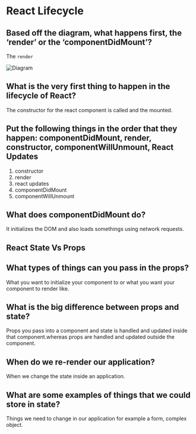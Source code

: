 # React Lifecycle

## Based off the diagram, what happens first, the ‘render’ or the ‘componentDidMount’?

The ```render```

![Diagram](https://miro.medium.com/max/1400/0*0saPKFiTUk6W3FYp)

## What is the very first thing to happen in the lifecycle of React?

The constructor for the react component is called and the mounted.

## Put the following things in the order that they happen: componentDidMount, render, constructor, componentWillUnmount, React Updates

1. constructor
2. render
3. react updates
4. componentDidMount
5. componentWillUnmount

## What does componentDidMount do?

 It initializes the DOM and also loads somethings using network requests.

## React State Vs Props

## What types of things can you pass in the props?

What you want to initialize your component to or what you want your component to render like.

## What is the big difference between props and state?

Props you pass into a component and state is handled and updated inside that component.whereas props are handled and updated outside the component.

## When do we re-render our application?

When we change the state inside an application.

## What are some examples of things that we could store in state?

Things we need to change in our application for example a form, complex object.
